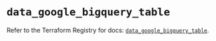# `data_google_bigquery_table`

Refer to the Terraform Registry for docs: [`data_google_bigquery_table`](https://registry.terraform.io/providers/hashicorp/google/6.37.0/docs/data-sources/bigquery_table).
